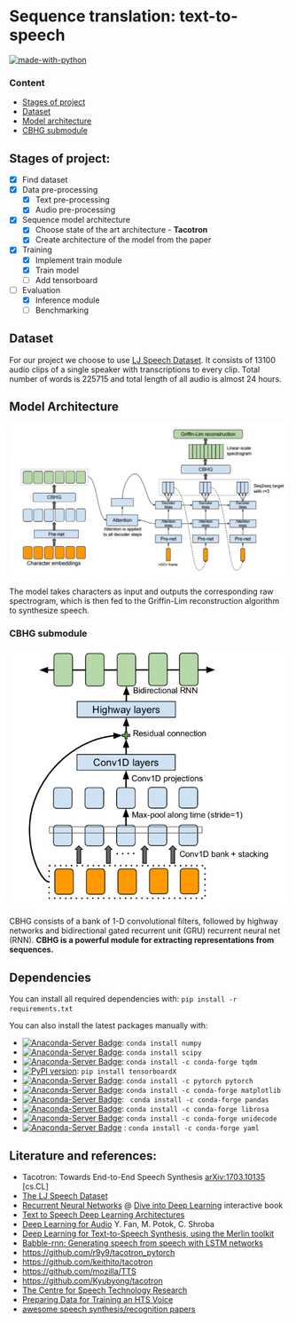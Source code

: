 # Sequence translation: text-to-speech

[![made-with-python](https://img.shields.io/badge/Made%20with-Python-1f425f.svg)](https://www.python.org/)

### Content

- [Stages of project](#stages-of-project)
- [Dataset](#dataset)
- [Model architecture](#model_architecture)
- [CBHG submodule](#cbhg-submodule)


## Stages of project:
- [x] Find dataset
- [x] Data pre-processing
    - [x] Text pre-processing
    - [x] Audio pre-processing
- [x] Sequence model architecture
    - [x] Choose state of the art architecture - **Tacotron**
    - [x] Create architecture of the model from the paper
- [x] Training
    - [x] Implement train module
    - [x] Train model
    - [ ] Add tensorboard
- [ ] Evaluation
    - [x] Inference module
    - [ ] Benchmarking

## Dataset
For our project we choose to use [LJ Speech Dataset](https://keithito.com/LJ-Speech-Dataset/).
It consists of 13100 audio clips of a single speaker with transcriptions to every clip.
Total number of words is 225715 and total length of all audio is almost 24 hours.

## Model Architecture
![tacotron architecture diagram](imgs/Tacotron.jpg)

The model takes characters as input and outputs the corresponding raw spectrogram, which is then fed to the Griffin-Lim reconstruction algorithm to synthesize speech.

### CBHG submodule
![CBHG module](imgs/CBHG.png)

CBHG  consists  of  a bank of 1-D convolutional filters,  followed by highway networks and bidirectional gated recurrent unit (GRU)  recurrent neural net (RNN). 
__CBHG is a powerful module for extracting representations from sequences.__

## Dependencies

You can install all required dependencies with: `pip install -r requirements.txt`

You can also install the latest packages manually with:

  - [![Anaconda-Server Badge](https://anaconda.org/anaconda/numpy/badges/version.svg)](https://anaconda.org/anaconda/numpy): `conda install numpy`
  - [![Anaconda-Server Badge](https://anaconda.org/anaconda/scipy/badges/version.svg)](https://anaconda.org/anaconda/scipy): `conda install scipy`
  - [![Anaconda-Server Badge](https://anaconda.org/conda-forge/tqdm/badges/installer/conda.svg)](https://conda.anaconda.org/conda-forge): `conda install -c conda-forge tqdm`
  - [![PyPI version](https://badge.fury.io/py/tensorboardX.svg)](https://badge.fury.io/py/tensorboardX): `pip install tensorboardX`
  - [![Anaconda-Server Badge](https://anaconda.org/pytorch/pytorch/badges/version.svg)](https://anaconda.org/pytorch/pytorch):  `conda install -c pytorch pytorch`
  - [![Anaconda-Server Badge](https://anaconda.org/conda-forge/matplotlib/badges/version.svg)](https://anaconda.org/conda-forge/matplotlib): `conda install -c conda-forge matplotlib`
  - [![Anaconda-Server Badge](https://anaconda.org/conda-forge/pandas/badges/version.svg)](https://anaconda.org/conda-forge/pandas): ` conda install -c conda-forge pandas`
  - [![Anaconda-Server Badge](https://anaconda.org/conda-forge/librosa/badges/version.svg)](https://anaconda.org/conda-forge/librosa): `conda install -c conda-forge librosa`
  - [![Anaconda-Server Badge](https://anaconda.org/conda-forge/unidecode/badges/version.svg)](https://anaconda.org/conda-forge/unidecode): `conda install -c conda-forge unidecode`
  - [![Anaconda-Server Badge](https://anaconda.org/conda-forge/yaml/badges/version.svg)](https://anaconda.org/conda-forge/yaml) : `conda install -c conda-forge yaml`
  
  
  
## Literature and references:
- Tacotron: Towards End-to-End Speech Synthesis	[arXiv:1703.10135](https://arxiv.org/abs/1703.10135) [cs.CL]
- [The LJ Speech Dataset](https://keithito.com/LJ-Speech-Dataset/)
- [Recurrent Neural Networks](https://d2l.ai/chapter_recurrent-neural-networks/index.html) @ [Dive into Deep Learning](https://d2l.ai/index.html) interactive book
- [Text to Speech Deep Learning Architectures](http://www.erogol.com/text-speech-deep-learning-architectures/)
- [Deep Learning for Audio](http://slazebni.cs.illinois.edu/spring17/lec26_audio.pdf) Y. Fan, M. Potok, C. Shroba
- [Deep Learning for Text-to-Speech Synthesis, using the Merlin toolkit](http://www.speech.zone/courses/one-off/merlin-interspeech2017/)
- [Babble-rnn: Generating speech from speech with LSTM networks](http://babble-rnn.consected.com/docs/babble-rnn-generating-speech-from-speech-post.html)
- https://github.com/r9y9/tacotron_pytorch
- https://github.com/keithito/tacotron
- https://github.com/mozilla/TTS
- https://github.com/Kyubyong/tacotron
- [The Centre for Speech Technology Research](http://www.cstr.ed.ac.uk/)
- [Preparing Data for Training an HTS Voice](http://www.cs.columbia.edu/~ecooper/tts/data.html)
- [awesome speech synthesis/recognition papers](http://rodrigo.ebrmx.com/github_/zzw922cn/awesome-speech-recognition-speech-synthesis-papers)
